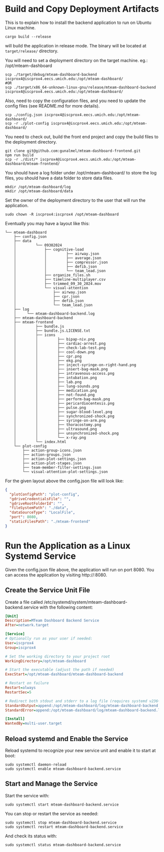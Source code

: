 # Build and Copy Deployment Artifacts

This is to explain how to install the backend application to run on Ubuntu Linux machine.

```shell
cargo build --release
```

will build the application in release mode. The binary will be located at `target/release/` directory.

You will need to set a deployment directory on the target machine. eg.: /opt/mteam-dashboard

```shell
scp ./target/debug/mteam-dashboard-backend iscprox4@iscprox4.eecs.umich.edu:/opt/mteam-dashboard/
#OR
scp ./target/x86_64-unknown-linux-gnu/release/mteam-dashboard-backend iscprox4@iscprox4.eecs.umich.edu:/opt/mteam-dashboard/
```
Also, need to copy the configuration files, and you need to update the config files (see README.md for more details).

```shell
scp ./config.json iscprox4@iscprox4.eecs.umich.edu:/opt/mteam-dashboard/
scp -r ./plot-config iscprox4@iscprox4.eecs.umich.edu:/opt/mteam-dashboard/
```
You need to check out, build the front end project and copy the build files to the deployment directory.

```shell
git clone git@github.com:gunalmel/mteam-dashboard-frontend.git
npm run build
scp -r ./dist/* iscprox4@iscprox4.eecs.umich.edu:/opt/mteam-dashboard/mteam-frontend/
```
You should have a log folder under /opt/mteam-dashboard/ to store the log files, you should have a data folder to store data files.

```shell
mkdir /opt/mteam-dashboard/log
mkdir /opt/mteam-dashboard/data
```

Set the owner of the deployment directory to the user that will run the application.

```shell
sudo chown -R iscprox4:iscprox4 /opt/mteam-dashboard
```

Eventually you may have a layout like this:

```
└── mteam-dashboard
    ├── config.json
    ├── data
    │         └── 09302024
    │             ├── cognitive-load
    │             │         ├── airway.json
    │             │         ├── average.json
    │             │         ├── compressor.json
    │             │         ├── defib.json
    │             │         └── team_lead.json
    │             ├── organize_files.sh
    │             ├── timeline-multiplayer.csv
    │             ├── trimmed_09_30_2024.mov
    │             └── visual-attention
    │                 ├── airway.json
    │                 ├── cpr.json
    │                 ├── defib.json
    │                 └── team_lead.json
    ├── log
    │     └── mteam-dashboard-backend.log
    ├── mteam-dashboard-backend
    ├── mteam-frontend
    │         ├── bundle.js
    │         ├── bundle.js.LICENSE.txt
    │         ├── icons
    │         │         ├── bipap-niv.png
    │         │         ├── cardiac-arrest.png
    │         │         ├── check-lab-test.png
    │         │         ├── cool-down.png
    │         │         ├── cpr.png
    │         │         ├── ekg.png
    │         │         ├── inject-syringe-on-right-hand.png
    │         │         ├── insert-bag-mask.png
    │         │         ├── intravenous-access.png
    │         │         ├── intubation.png
    │         │         ├── lab.png
    │         │         ├── lung-sounds.png
    │         │         ├── medication.png
    │         │         ├── not-found.png
    │         │         ├── perform-bag-mask.png
    │         │         ├── pericardiocentesis.png
    │         │         ├── pulse.png
    │         │         ├── sugar-blood-level.png
    │         │         ├── synchronized-shock.png
    │         │         ├── syringe-on-arm.png
    │         │         ├── thoracostomy.png
    │         │         ├── ultrasound.png
    │         │         ├── unsynchronized-shock.png
    │         │         └── x-ray.png
    │         └── index.html
    └── plot-config
        ├── action-group-icons.json
        ├── action-groups.json
        ├── action-plot-settings.json
        ├── action-plot-stages.json
        ├── team-member-filter-settings.json
        └── visual-attention-plot-settings.json
```

For the given layout above the config.json file will look like:
```json
{
  "plotConfigPath": "plot-config",
  "gdriveCredentialsFile": "",
  "gdriveRootFolderId": "",
  "fileSystemPath": "./data",
  "dataSourceType": "LocalFile",
  "port": 8080,
  "staticFilesPath": "./mteam-frontend"
}
```

# Run the Application as a Linux Systemd Service

Given the config.json file above, the application will run on port 8080. You can access the application by visiting http://<your-server-ip>:8080.

## Create the Service Unit File

Create a file called /etc/systemd/system/mteam-dashboard-backend.service with the following content:

```ini
[Unit]
Description=MTeam Dashboard Backend Service
After=network.target

[Service]
# Optionally run as your user if needed:
User=iscprox4
Group=iscprox4

# Set the working directory to your project root
WorkingDirectory=/opt/mteam-dashboard

# Start the executable (adjust the path if needed)
ExecStart=/opt/mteam-dashboard/mteam-dashboard-backend

# Restart on failure
Restart=always
RestartSec=5

# Redirect both stdout and stderr to a log file (requires systemd v236+)
StandardOutput=append:/opt/mteam-dashboard/log/mteam-dashboard-backend.log
StandardError=append:/opt/mteam-dashboard/log/mteam-dashboard-backend.log

[Install]
WantedBy=multi-user.target
```

## Reload systemd and Enable the Service

Reload systemd to recognize your new service unit and enable it to start at boot:

```shell
sudo systemctl daemon-reload
sudo systemctl enable mteam-dashboard-backend.service
```

## Start and Manage the Service

Start the service with:

```shell
sudo systemctl start mteam-dashboard-backend.service
```

You can stop or restart the service as needed:
```shell
sudo systemctl stop mteam-dashboard-backend.service
sudo systemctl restart mteam-dashboard-backend.service
```

And check its status with:

```shell
sudo systemctl status mteam-dashboard-backend.service
```